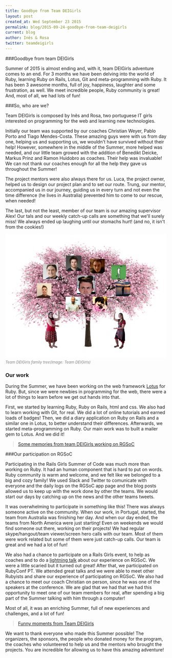 ```yaml
---
title: Goodbye from Team DEIGirls
layout: post
created_at: Wed September 23 2015
permalink: blog/2015-09-24-goodbye-from-team-deigirls
current: blog
author: Inês & Rosa
twitter: teamdeigirls
---
```



###Goodbye from team DEIGirls

Summer of 2015 is almost ending and, with it, team DEIGirls adventure comes to an end. For 3 months we have been delving into the world of Ruby, learning Ruby on Rails, Lotus, Git and meta-programming with Ruby. It has been 3 awesome months, full of joy, happiness, laughter and some frustration, as well. We meet incredible people, Ruby community is great! And, most of all, we had lots of fun!

###So, who are we?

Team DEIGirls is composed by Inês and Rosa, two portuguese IT girls interested on programming for the web and learning new technologies. 

Initially our team was supported by our coaches Christian Weyer, Pablo Porto and Tiago Mendes-Costa. These amazing guys were with us from day one, helping us and supporting us, we wouldn't have survived without their help! However, somewhere in the middle of the Summer, more helped was needed, and our little team growed with the addition of Benedikt Deicke, Markus Prinz and Ramon Huidobro as coaches. Their help was invaluable! We can not thank our coaches enough for all the help they gave us throughout the Summer!

The project mentors were also always there for us. Luca, the project owner, helped us to design our project plan and to set our route. Trung, our mentor, accompanied us in our journey, guiding us in every turn and not even the time difference (he lives in Australia) prevented him to come to our rescue, when needed!

The last, but not the least, member of our team is our amazing supervisor Alex! Our tals and our weekly catch-up calls are something that we'll surely miss! We always ended up laughing until our stomachs hurt! (and no, it isn't from the cookies!)

<img src="/img/blog/2015/teamDEIGirls_tree.png">
<br><font color="grey"><small><i>Team DEIGirls family tree(Image: Team DEIGirls)</i></small></font>

### Our work

During the Summer, we have been working on the web framework [Lotus](http://lotusrb.org/) for Ruby. But, since we were newbies in programming for the web, there were a lot of things to learn before we get out hands into that.

First, we started by learning Ruby, Ruby on Rails, html and css. We also had to learn working with Git, for real. We did a lot of online tutorials and earned loads of badges! Then, we did a diary application on Ruby on Rails and a similar one in Lotus, to better understand their differences. Afterwards, we started meta-programming on Ruby. Our main work was to built a mailer gem to Lotus. And we did it!

<blockquote class="imgur-embed-pub" lang="en" data-id="a/Hlqzh" data-context="false"><a href="//imgur.com/a/Hlqzh">Some memories from team DEIGirls working on RGSoC</a></blockquote><script async src="//s.imgur.com/min/embed.js" charset="utf-8"></script>

###Our participation on RGSoC

Participating in the Rails Girls Summer of Code was much more than working on Ruby. It had an human component that is hard to put on words. Ruby community is warm and welcome, and we felt like we belonged to a big and cozy family! 
We used Slack and Twitter to comunicate with everyone and the daily logs on the RGSoC app page and the blog posts allowed us to keep up with the work done by other the teams. We would start our days by catching up on the news and the other teams tweets. 

It was overwhelming to participate in something like this! There was always someone active on the community. When our work, in Portugal, started, the team from Australia was finishing her day. And when our day ended, the teams from North America were just starting! Even on weekends we would find someone out there, working on their projects!
We had regular skype/hangout/team viewer/screen hero calls with our team. Most of them were work related but some of them were just catch-up calls. Our team is great and we had a lot of fun!

We also had a chance to participate on a Rails Girls event, to help as coaches and to do a [lightning talk](https://prezi.com/7lmbh9uhd7ja/rgsoc/) about our experience on RGSoC. We were a little scaried but it turned out great!
After that, we participated on RubyConf PT. We attended great talks and we were able to meet other Rubyists and share our experience of participating on RGSoC. We also had a chance to meet our coach Christian on person, since he was one of the speakers at the conference. We are glad that we had that we had this opportunity to meet one of our team members for real, after spending a big part of the Summer talking with him through a computer!

Most of all, it was an enriching Summer, full of new experiences and challenges, and a lot of fun!

<blockquote class="imgur-embed-pub" lang="en" data-id="a/1BSqz" data-context="false"><a href="//imgur.com/a/1BSqz">Funny moments from Team DEIGirls</a></blockquote><script async src="//s.imgur.com/min/embed.js" charset="utf-8"></script>

We want to thank everyone who made this Summer possible! The organizers, the sponsors, the people who donated money for the program, the coaches who volunteered to help us and the mentors who brought the projects. You are incredible for allowing us to have this amazing adventure!